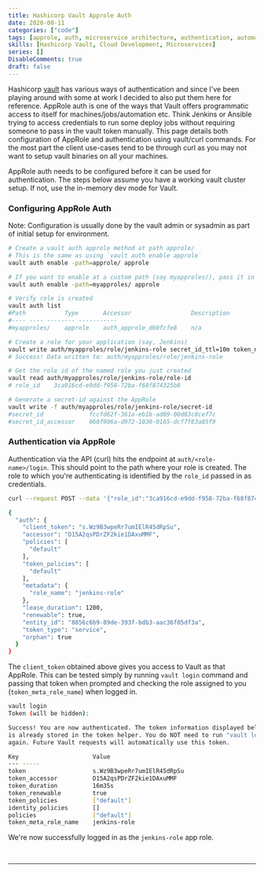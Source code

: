```yaml
---
title: Hashicorp Vault Approle Auth
date: 2020-08-11
categories: ["code"]
tags: [approle, auth, microservice architecture, authentication, automation, cicd, cloud, cloud engineering, code, devops, hashicorp, hashicorp-vault, tech, vault]
skills: [Hashicorp Vault, Cloud Development, Microservices]
series: []
DisableComments: true
draft: false
---
```


Hashicorp [vault](https://www.vaultproject.io/) has various ways of authentication and since I've been playing around with some at work I decided to also put them here for reference. AppRole auth is one of the ways that Vault offers programmatic access to itself for machines/jobs/automation etc. Think Jenkins or Ansible trying to access credentials to run some deploy jobs without requiring someone to pass in the vault token manually. This page details both configuration of AppRole and authentication using vault/curl commands. For the most part the client use-cases tend to be through curl as you may not want to setup vault binaries on all your machines.

AppRole auth needs to be configured before it can be used for authentication. The steps below assume you have a working vault cluster setup. If not, use the in-memory dev mode for Vault.

### Configuring AppRole Auth

Note: Configuration is usually done by the vault admin or sysadmin as part of initial setup for environment.

```bash
# Create a vault auth approle method at path approle/ 
# This is the same as using `vault auth enable approle`
vault auth enable -path=approle/ approle

# If you want to enable at a custom path (say myapproles/), pass it in the path flag
vault auth enable -path=myapproles/ approle

# Verify role is created
vault auth list
#Path           Type       Accessor                 Description
#---- ---- -------- -----------
#myapproles/    approle    auth_approle_d60fcfe8    n/a

# Create a role for your application (say, Jenkins)
vault write auth/myapproles/role/jenkins-role secret_id_ttl=10m token_num_uses=10 token_ttl=20m token_max_ttl=30m secret_id_num_uses=40
# Success! Data written to: auth/myapproles/role/jenkins-role

# Get the role id of the named role you just created
vault read auth/myapproles/role/jenkins-role/role-id
# role_id    3ca916cd-e9dd-f958-72ba-f68f874325b8

# Generate a secret-id against the AppRole
vault write -f auth/myapproles/role/jenkins-role/secret-id
#secret_id             fccfd62f-361a-eb1b-ad09-00d83c8cef7c
#secret_id_accessor    060f906a-d972-1030-0165-dcf7f83a85f9
```

### Authentication via AppRole

Authentication via the API (curl) hits the endpoint at `auth/<role-name>/login`. This should point to the path where your role is created. The role to which you're authenticating is identified by the `role_id` passed in as credentials.

```bash
curl --request POST --data '{"role_id":"3ca916cd-e9dd-f958-72ba-f68f874325b8", "secret_id":"fccfd62f-361a-eb1b-ad09-00d83c8cef7c"}' <http://127.0.0.1:8200/v1/auth/myapproles/login> | jq .

{
  "auth": {
    "client_token": "s.Wz9B3wpeRr7umIElR45dRpSu",
    "accessor": "D15A2qsPDrZF2kie1DAxuMMF",
    "policies": [
      "default"
    ],
    "token_policies": [
      "default"
    ],
    "metadata": {
      "role_name": "jenkins-role"
    },
    "lease_duration": 1200,
    "renewable": true,
    "entity_id": "8856c6b9-89de-393f-bdb3-aac36f05df3a",
    "token_type": "service",
    "orphan": true
  }
}
```

The `client_token` obtained above gives you access to Vault as that AppRole. This can be tested simply by running `vault login` command and passing that token when prompted and checking the role assigned to you (`token_meta_role_name`) when logged in.

```bash
vault login
Token (will be hidden):

Success! You are now authenticated. The token information displayed below
is already stored in the token helper. You do NOT need to run "vault login"
again. Future Vault requests will automatically use this token.

Key                     Value
--- -----
token                   s.Wz9B3wpeRr7umIElR45dRpSu
token_accessor          D15A2qsPDrZF2kie1DAxuMMF
token_duration          16m35s
token_renewable         true
token_policies          ["default"]
identity_policies       []
policies                ["default"]
token_meta_role_name    jenkins-role
```

We're now successfully logged in as the `jenkins-role` app role.

<br>

---
